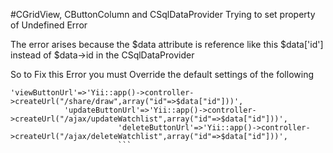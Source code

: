 #CGridView, CButtonColumn and CSqlDataProvider Trying to set property of Undefined Error

The error arises because the $data attribute is reference like this $data['id'] instead of $data->id in the CSqlDataProvider

So to Fix this Error you must Override the default settings of the following

```
'viewButtonUrl'=>'Yii::app()->controller->createUrl("/share/draw",array("id"=>$data["id"]))',
      		'updateButtonUrl'=>'Yii::app()->controller->createUrl("/ajax/updateWatchlist",array("id"=>$data["id"]))',
			      		'deleteButtonUrl'=>'Yii::app()->controller->createUrl("/ajax/deleteWatchlist",array("id"=>$data["id"]))',
						```
